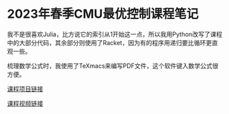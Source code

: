 # 2023年春季CMU最优控制课程笔记

我不是很喜欢Julia，比方说它的索引从1开始这一点，所以我用Python改写了课程中的大部分代码，其余部分则使用了Racket，因为有的程序用递归要比循环更直观一些。

梳理数学公式时，我使用了TeXmacs来编写PDF文件，这个软件键入数学公式很方便。

[课程项目链接](https://github.com/Optimal-Control-16-745/lecture-notebooks/)

[课程视频链接](https://www.youtube.com/playlist?list=PLZnJoM76RM6Jv4f7E7RnzW4rijTUTPI4u)
